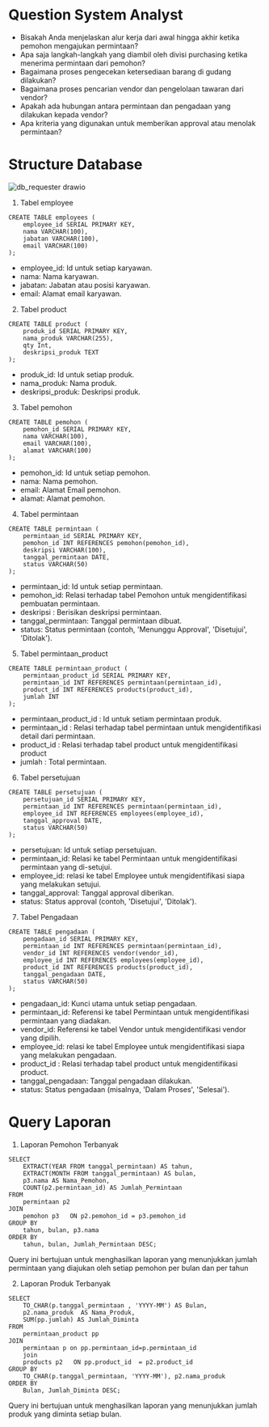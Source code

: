 # Question System Analyst
- Bisakah Anda menjelaskan alur kerja dari awal hingga akhir ketika pemohon mengajukan permintaan?
- Apa saja langkah-langkah yang diambil oleh divisi purchasing ketika menerima permintaan dari pemohon?
- Bagaimana proses pengecekan ketersediaan barang di gudang dilakukan?
- Bagaimana proses pencarian vendor dan pengelolaan tawaran dari vendor?
- Apakah ada hubungan antara permintaan dan pengadaan yang dilakukan kepada vendor?
- Apa kriteria yang digunakan untuk memberikan approval atau menolak permintaan?

# Structure Database
![db_requester drawio](https://github.com/ibrahimmuh26/Struktur_requester/assets/73787745/956751dd-9467-47df-90aa-791df2ca2bfa)

1. Tabel employee
```   
CREATE TABLE employees (
    employee_id SERIAL PRIMARY KEY,
    nama VARCHAR(100),
    jabatan VARCHAR(100),
    email VARCHAR(100)
);
```
- employee_id: Id untuk setiap karyawan.
- nama: Nama karyawan.
- jabatan: Jabatan atau posisi karyawan.
- email: Alamat email karyawan.

2. Tabel product
```
CREATE TABLE product (
    produk_id SERIAL PRIMARY KEY,
    nama_produk VARCHAR(255),
    qty Int,
    deskripsi_produk TEXT
);
```
- produk_id: Id untuk setiap produk.
- nama_produk: Nama produk.
- deskripsi_produk: Deskripsi produk.

3. Tabel pemohon
```
CREATE TABLE pemohon (
    pemohon_id SERIAL PRIMARY KEY,
    nama VARCHAR(100),
    email VARCHAR(100),
    alamat VARCHAR(100)
);
```
- pemohon_id: Id untuk setiap pemohon.
- nama: Nama pemohon.
- email: Alamat Email pemohon.
- alamat: Alamat  pemohon.

4. Tabel permintaan
```
CREATE TABLE permintaan (
    permintaan_id SERIAL PRIMARY KEY,
    pemohon_id INT REFERENCES pemohon(pemohon_id),
    deskripsi VARCHAR(100),
    tanggal_permintaan DATE,
    status VARCHAR(50)
);
```
- permintaan_id: Id untuk setiap permintaan.
- pemohon_id: Relasi terhadap tabel Pemohon untuk mengidentifikasi pembuatan permintaan.
- deskripsi : Berisikan deskripsi permintaan.
- tanggal_permintaan: Tanggal permintaan dibuat.
- status: Status permintaan (contoh, 'Menunggu Approval', 'Disetujui', 'Ditolak').

5. Tabel permintaan_product
```
CREATE TABLE permintaan_product (
    permintaan_product_id SERIAL PRIMARY KEY,
    permintaan_id INT REFERENCES permintaan(permintaan_id),
    product_id INT REFERENCES products(product_id),
    jumlah INT
);
```
- permintaan_product_id : Id untuk setiam permintaan produk.
- permintaan_id : Relasi terhadap tabel permintaan untuk mengidentifikasi detail dari permintaan.
- product_id : Relasi terhadap tabel product untuk mengidentifikasi product
- jumlah : Total permintaan.

6. Tabel persetujuan
```
CREATE TABLE persetujuan (
    persetujuan_id SERIAL PRIMARY KEY,
    permintaan_id INT REFERENCES permintaan(permintaan_id),
    employee_id INT REFERENCES employees(employee_id),
    tanggal_approval DATE,
    status VARCHAR(50)
);
```
- persetujuan: Id untuk setiap persetujuan.
- permintaan_id: Relasi ke tabel Permintaan untuk mengidentifikasi permintaan yang di-setujui.
- employee_id: relasi ke tabel Employee untuk mengidentifikasi siapa yang melakukan setujui.
- tanggal_approval: Tanggal approval diberikan.
- status: Status approval (contoh, 'Disetujui', 'Ditolak').

7. Tabel Pengadaan
```
CREATE TABLE pengadaan (
    pengadaan_id SERIAL PRIMARY KEY,
    permintaan_id INT REFERENCES permintaan(permintaan_id),
    vendor_id INT REFERENCES vendor(vendor_id),
    employee_id INT REFERENCES employees(employee_id),
    product_id INT REFERENCES products(product_id),
    tanggal_pengadaan DATE,
    status VARCHAR(50)
);
```
- pengadaan_id: Kunci utama untuk setiap pengadaan.
- permintaan_id: Referensi ke tabel Permintaan untuk mengidentifikasi permintaan yang diadakan.
- vendor_id: Referensi ke tabel Vendor untuk mengidentifikasi vendor yang dipilih.
- employee_id: relasi ke tabel Employee untuk mengidentifikasi siapa yang melakukan pengadaan.
- product_id : Relasi terhadap tabel product untuk mengidentifikasi product.
- tanggal_pengadaan: Tanggal pengadaan dilakukan.
- status: Status pengadaan (misalnya, 'Dalam Proses', 'Selesai').


# Query Laporan

1. Laporan Pemohon Terbanyak
```
SELECT 
    EXTRACT(YEAR FROM tanggal_permintaan) AS tahun,
    EXTRACT(MONTH FROM tanggal_permintaan) AS bulan,
    p3.nama AS Nama_Pemohon,
    COUNT(p2.permintaan_id) AS Jumlah_Permintaan
FROM 
    permintaan p2  
JOIN 
    pemohon p3   ON p2.pemohon_id = p3.pemohon_id
GROUP BY 
    tahun, bulan, p3.nama
ORDER BY 
    tahun, bulan, Jumlah_Permintaan DESC;
```
Query ini bertujuan untuk menghasilkan laporan yang menunjukkan jumlah permintaan yang diajukan oleh setiap pemohon per bulan dan per tahun

2. Laporan Produk Terbanyak
```
SELECT 
    TO_CHAR(p.tanggal_permintaan , 'YYYY-MM') AS Bulan,
    p2.nama_produk  AS Nama_Produk,
    SUM(pp.jumlah) AS Jumlah_Diminta
FROM 
    permintaan_product pp  
JOIN 
	permintaan p on pp.permintaan_id=p.permintaan_id
	join
    products p2   ON pp.product_id  = p2.product_id 
GROUP BY 
    TO_CHAR(p.tanggal_permintaan, 'YYYY-MM'), p2.nama_produk
ORDER BY 
    Bulan, Jumlah_Diminta DESC;
```
Query ini bertujuan untuk menghasilkan laporan yang menunjukkan jumlah produk yang diminta setiap bulan.

  


